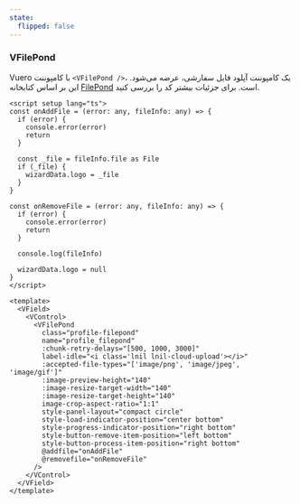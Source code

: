 ```yaml
---
state:
  flipped: false
---
```


### VFilePond

Vuero با کامپوننت `<VFilePond />`، یک کامپوننت آپلود فایل سفارشی، عرضه می‌شود.
این بر اساس کتابخانه [FilePond](https://pqina.nl/filepond/) است.
برای جزئیات بیشتر کد را بررسی کنید.

<!--code-->

```vue
<script setup lang="ts">
const onAddFile = (error: any, fileInfo: any) => {
  if (error) {
    console.error(error)
    return
  }

  const _file = fileInfo.file as File
  if (_file) {
    wizardData.logo = _file
  }
}

const onRemoveFile = (error: any, fileInfo: any) => {
  if (error) {
    console.error(error)
    return
  }

  console.log(fileInfo)

  wizardData.logo = null
}
</script>

<template>
  <VField>
    <VControl>
      <VFilePond
        class="profile-filepond"
        name="profile_filepond"
        :chunk-retry-delays="[500, 1000, 3000]"
        label-idle="<i class='lnil lnil-cloud-upload'></i>"
        :accepted-file-types="['image/png', 'image/jpeg', 'image/gif']"
        :image-preview-height="140"
        :image-resize-target-width="140"
        :image-resize-target-height="140"
        image-crop-aspect-ratio="1:1"
        style-panel-layout="compact circle"
        style-load-indicator-position="center bottom"
        style-progress-indicator-position="right bottom"
        style-button-remove-item-position="left bottom"
        style-button-process-item-position="right bottom"
        @addfile="onAddFile"
        @removefile="onRemoveFile"
      />
    </VControl>
  </VField>
</template>
```

<!--/code-->

<!--example-->

<VField grouped>
  <VControl>
    <VFilePond
      class="profile-filepond"
      name="profile_filepond"
      :chunk-retry-delays="[500, 1000, 3000]"
      label-idle="<i class='lnil lnil-cloud-upload'></i>"
      :accepted-file-types="['image/png', 'image/jpeg', 'image/gif']"
      :image-preview-height="140"
      :image-resize-target-width="140"
      :image-resize-target-height="140"
      image-crop-aspect-ratio="1:1"
      style-panel-layout="compact circle"
      style-load-indicator-position="center bottom"
      style-progress-indicator-position="right bottom"
      style-button-remove-item-position="left bottom"
      style-button-process-item-position="right bottom"
    />
  </VControl>
  <VControl>
    <VFilePond
      size="small"
      class="profile-filepond"
      name="profile_filepond"
      :chunk-retry-delays="[500, 1000, 3000]"
      label-idle="<i class='lnil lnil-cloud-upload'></i>"
      :accepted-file-types="['image/png', 'image/jpeg', 'image/gif']"
      :image-preview-height="140"
      :image-resize-target-width="140"
      :image-resize-target-height="140"
      image-crop-aspect-ratio="1:1"
      style-panel-layout="compact circle"
      style-load-indicator-position="center bottom"
      style-progress-indicator-position="right bottom"
      style-button-remove-item-position="left bottom"
      style-button-process-item-position="right bottom"
    />
  </VControl>
  <VControl>
    <VFilePond
      size="tiny"
      class="profile-filepond"
      name="profile_filepond"
      :chunk-retry-delays="[500, 1000, 3000]"
      label-idle="<i class='lnil lnil-cloud-upload'></i>"
      :accepted-file-types="['image/png', 'image/jpeg', 'image/gif']"
      :image-preview-height="140"
      :image-resize-target-width="140"
      :image-resize-target-height="140"
      image-crop-aspect-ratio="1:1"
      style-panel-layout="compact circle"
      style-load-indicator-position="center bottom"
      style-progress-indicator-position="right bottom"
      style-button-remove-item-position="left bottom"
      style-button-process-item-position="right bottom"
    />
  </VControl>
</VField>

<!--/example-->
